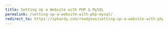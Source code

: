 ```yaml
---
title: Setting Up a Website with PHP & MySQL
permalink: /setting-up-a-website-with-php-mysql/
redirect_to: https://sphardy.com/readynas/setting-up-a-website-with-php-mysql/
---
```

